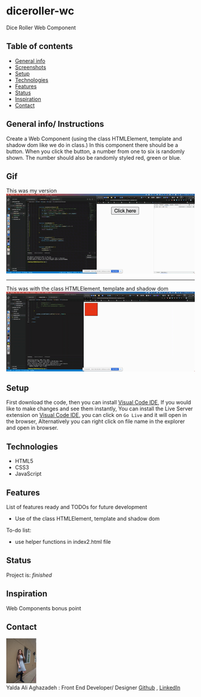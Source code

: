 # diceroller-wc
Dice Roller Web Component


## Table of contents
* [General info](#general-info)
* [Screenshots](#screenshots)
* [Setup](#setup)
* [Technologies](#technologies)
* [Features](#features)
* [Status](#status)
* [Inspiration](#inspiration)
* [Contact](#contact)

## General info/ Instructions
Create a Web Component (using the class HTMLElement, template and shadow dom like we do in class.)  In this component there should be a button.  When you click the button, a number from one to six is randomly shown.  The number should also be randomly styled red, green or blue.


## Gif

This was my version
![gif1](gif1.gif)

<hr>

This was with the class HTMLElement, template and shadow dom
![gif2](gif2.gif)


## Setup
First download the code, then you can install [Visual Code IDE](https://code.visualstudio.com/download), If you would like to make changes and see them instantly, You can install the Live Server extension on [Visual Code IDE](https://code.visualstudio.com/download),  you can click on `Go Live`
and it will open in the browser, Alternatively you can right click on file name in the explorer and open in browser.

## Technologies
* HTML5
* CSS3
* JavaScript

## Features
List of features ready and TODOs for future development
* Use of the class HTMLElement, template and shadow dom


To-do list:
* use helper functions in index2.html file


## Status
Project is: _finished_

## Inspiration
Web Components bonus point

## Contact
<img src="./pic1.png" width="80px"> <br>
Yalda Ali Aghazadeh : Front End Developer/ Designer
[Github](https://github.com/zahraaliaghazadeh) ,
[LinkedIn](www.linkedin.com/in/zahraaliaghazadeh)